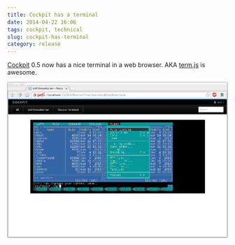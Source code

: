 ```yaml
---
title: Cockpit has a terminal
date: 2014-04-22 16:06
tags: cockpit, technical
slug: cockpit-has-terminal
category: release
---
```


[Cockpit][] 0.5 now has a nice terminal in a web browser. AKA
[term.js][] is awesome.  
  
![Cockpit terminal](/images/cockpit-terminal.png)

  [Cockpit]: http://cockpit-project.org/
  [term.js]: https://github.com/chjj/term.js/
